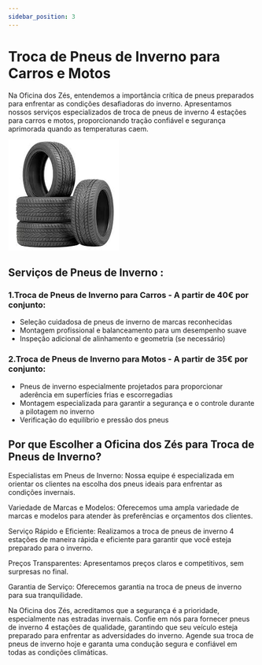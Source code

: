 ```yaml
---
sidebar_position: 3
---
```




# Troca de Pneus de Inverno para Carros e Motos 

Na Oficina dos Zés, entendemos a importância crítica de pneus preparados para enfrentar as condições desafiadoras do inverno. Apresentamos nossos serviços especializados de troca de pneus de inverno 4 estações para carros e motos, proporcionando tração confiável e segurança aprimorada quando as temperaturas caem.

![Alt text](image-4.png)

## Serviços de Pneus de Inverno :

### 1.Troca de Pneus de Inverno para Carros - A partir de 40€ por conjunto:

- Seleção cuidadosa de pneus de inverno de marcas reconhecidas
- Montagem profissional e balanceamento para um desempenho suave
- Inspeção adicional de alinhamento e geometria (se necessário)

### 2.Troca de Pneus de Inverno para Motos - A partir de 35€ por conjunto:

- Pneus de inverno especialmente projetados para proporcionar aderência em superfícies frias e escorregadias
- Montagem especializada para garantir a segurança e o controle durante a pilotagem no inverno
- Verificação do equilíbrio e pressão dos pneus

## Por que Escolher a Oficina dos Zés para Troca de Pneus de Inverno?

Especialistas em Pneus de Inverno: Nossa equipe é especializada em orientar os clientes na escolha dos pneus ideais para enfrentar as condições invernais.

Variedade de Marcas e Modelos: Oferecemos uma ampla variedade de marcas e modelos para atender às preferências e orçamentos dos clientes.

Serviço Rápido e Eficiente: Realizamos a troca de pneus de inverno 4 estações de maneira rápida e eficiente para garantir que você esteja preparado para o inverno.

Preços Transparentes: Apresentamos preços claros e competitivos, sem surpresas no final.

Garantia de Serviço: Oferecemos garantia na troca de pneus de inverno para sua tranquilidade.

Na Oficina dos Zés, acreditamos que a segurança é a prioridade, especialmente nas estradas invernais. Confie em nós para fornecer pneus de inverno 4 estações de qualidade, garantindo que seu veículo esteja preparado para enfrentar as adversidades do inverno. Agende sua troca de pneus de inverno hoje e garanta uma condução segura e confiável em todas as condições climáticas.